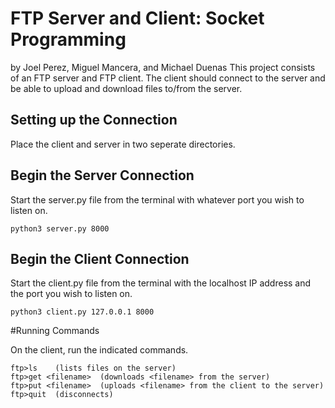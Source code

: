 #  FTP Server and Client: Socket Programming

by Joel Perez, Miguel Mancera, and Michael Duenas
This project consists of an FTP server and FTP client. The client should connect to the server and be able to upload and download files to/from the server. 

## Setting up the Connection 

Place the client and server in two seperate directories. 

## Begin the Server Connection 

Start the server.py file from the terminal with whatever port you wish to listen on. 

```
python3 server.py 8000
```

## Begin the Client Connection

Start the client.py file from the terminal with the localhost IP address and the port you wish to listen on. 

``` 
python3 client.py 127.0.0.1 8000
```

#Running Commands 

On the client, run the indicated commands. 

```  
ftp>ls    (lists files on the server)
ftp>get <filename>  (downloads <filename> from the server)
ftp>put <filename>  (uploads <filename> from the client to the server)
ftp>quit  (disconnects)
```

##